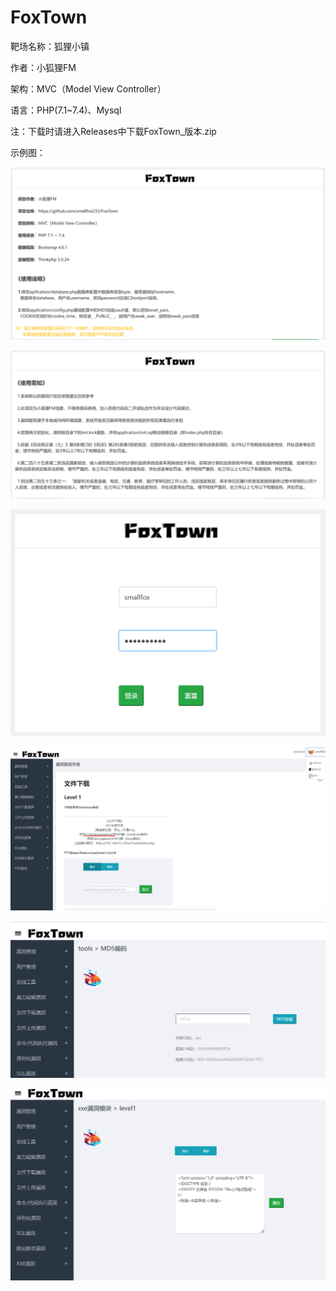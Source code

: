 # FoxTown
靶场名称：狐狸小镇

作者：小狐狸FM

架构：MVC（Model View Controller）

语言：PHP(7.1~7.4)、Mysql

注：下载时请进入Releases中下载FoxTown_版本.zip

示例图：

![](demo2.png)

![](demo1.png)

![](demo5.png)

![](demo3.png)

![](demo4.png)



![](demo6.png)
